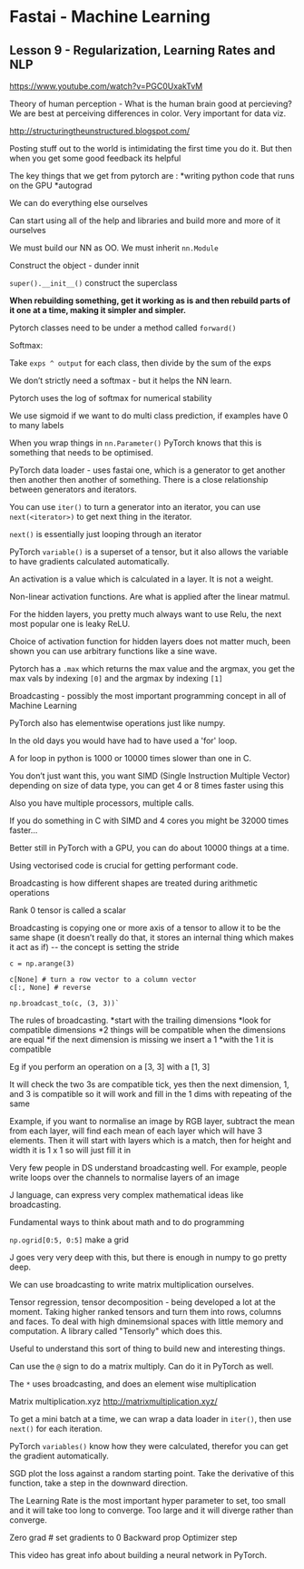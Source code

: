 # Fastai - Machine Learning
## Lesson 9 - Regularization, Learning Rates and NLP

https://www.youtube.com/watch?v=PGC0UxakTvM

Theory of human perception - What is the human brain good at percieving? We are best at perceiving differences in color. Very important for data viz.

http://structuringtheunstructured.blogspot.com/

Posting stuff out to the world is intimidating the first time you do it. But then when you get some good feedback its helpful

The key things that we get from pytorch are :
*writing python code that runs on the GPU
*autograd

We can do everything else ourselves

Can start using all of the help and libraries and build more and more of it ourselves

We must build our NN as OO. We must inherit `nn.Module`

Construct the object - dunder innit

`super().__init__()` construct the superclass

**When rebuilding something, get it working as is and then rebuild parts of it one at a time, making it simpler and simpler.**

Pytorch classes need to be under a method called `forward()`

Softmax:

Take `exps ^ output` for each class, then divide by the sum of the exps

We don’t strictly need a softmax - but it helps the NN learn.

Pytorch uses the log of softmax for numerical stability

We use sigmoid if we want to do multi class prediction, if examples have 0 to many labels

When you wrap things in `nn.Parameter()` PyTorch knows that this is something that needs to be optimised.

PyTorch data loader - uses fastai one, which is a generator to get another then another then another of something. There is a close relationship between generators and iterators.

You can use `iter()` to turn a generator into an iterator, you can use `next(<iterator>)` to get next thing in the iterator.

`next()` is essentially just looping through an iterator

PyTorch `variable()` is a superset of a tensor, but it also allows the variable to have gradients calculated automatically.

An activation is a value which is calculated in a layer. It is not a weight.

Non-linear activation functions. Are what is applied after the linear matmul.

For the hidden layers, you pretty much always want to use Relu, the next most popular one is leaky ReLU.

Choice of activation function for hidden layers does not matter much, been shown you can use arbitrary functions like a sine wave.

Pytorch has a `.max` which returns the max value and the argmax, you get the max vals by indexing `[0]` and the argmax by indexing `[1]`

Broadcasting - possibly the most important programming concept in all of Machine Learning

PyTorch also has elementwise operations just like numpy.

In the old days you would have had to have used a 'for' loop.

A for loop in python is 1000 or 10000 times slower than one in C.

You don’t just want this, you want SIMD  (Single Instruction Multiple Vector) depending on size of data type, you can get 4 or 8 times faster using this

Also you have multiple processors, multiple calls.

If you do something in C with SIMD and 4 cores you might be 32000 times faster…

Better still in PyTorch with a GPU, you can do about 10000 things at a time.

Using vectorised code is crucial for getting performant code.

Broadcasting is how different shapes are treated during arithmetic operations

Rank 0 tensor is called a scalar

Broadcasting is copying one or more axis of a tensor to allow it to be the same shape (it doesn’t really do that, it stores an internal thing which makes it act as if) -- the concept is setting the stride

```
c = np.arange(3)

c[None] # turn a row vector to a column vector
c[:, None] # reverse

np.broadcast_to(c, (3, 3))`
```

The rules of broadcasting.
*start with the trailing dimensions
*look for compatible dimensions
*2 things will be compatible when the dimensions are equal
*if the next dimension is missing we insert a 1
*with the 1 it is compatible

Eg if you perform an operation on a [3, 3] with a [1, 3]

It will check the two 3s are compatible tick, yes then the next dimension, 1, and 3 is compatible so it will work and fill in the 1 dims with repeating of the same

Example, if you want to normalise an image by RGB layer, subtract the mean from each layer, will find each mean of each layer which will have 3 elements. Then it will start with layers which is a match, then for height and width it is 1 x 1 so will just fill it in

Very few people in DS understand broadcasting well. For example, people write loops over the channels to normalise layers of an image

J language, can express very complex mathematical ideas like broadcasting.

Fundamental ways to think about math and to do programming

`np.ogrid[0:5, 0:5]` make a grid

J goes very very deep with this, but there is enough in numpy to go pretty deep.

We can use broadcasting to write matrix multiplication ourselves.

Tensor regression, tensor decomposition - being developed a lot at the moment. Taking higher ranked tensors and turn them into rows, columns and faces. To deal with high dminemsional spaces with little memory and computation. A library called "Tensorly" which does this.

Useful to understand this sort of thing to build new and interesting things.

Can use the `@` sign to do a matrix multiply. Can do it in PyTorch as well.

The `*` uses broadcasting, and does an element wise multiplication

Matrix multiplication.xyz
http://matrixmultiplication.xyz/

To get a mini batch at a time, we can wrap a data loader in `iter()`, then use `next()` for each iteration.

PyTorch `variables()` know how they were calculated, therefor you can get the gradient automatically.

SGD plot the loss against a random starting point. Take the derivative of this function, take a step in the downward direction.

The Learning Rate is the most important hyper parameter to set, too small and it will take too long to converge. Too large and it will diverge rather than converge.

Zero grad # set gradients to 0
Backward prop
Optimizer step

This video has great info about building a neural network in PyTorch.
